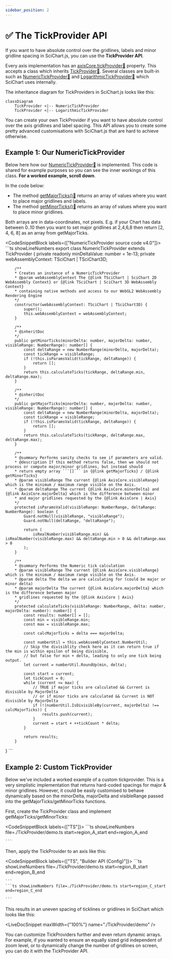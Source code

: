 ```yaml
---
sidebar_position: 2
---
```


# ✅ The TickProvider API

If you want to have absolute control over the gridlines, labels and minor gridline spacing in SciChart.js, you can use the **TickProvider API**.

Every axis implementation has an [axisCore.tickProvider:blue_book:](https://www.scichart.com/documentation/js/current/typedoc/classes/axiscore.html#tickprovider) property. This accepts a class which inherits [TickProvider:blue_book:](https://www.scichart.com/documentation/js/current/typedoc/classes/tickprovider.html). Several classes are built-in such as [NumericTickProvider:blue_book:](https://www.scichart.com/documentation/js/current/typedoc/classes/numerictickprovider.html) and [LogarithmicTickProvider:blue_book:](https://www.scichart.com/documentation/js/current/typedoc/classes/logarithmictickprovider.html) which SciChart uses internally.

The inheritance diagram for TickProviders in SciChart.js looks like this:

```mermaid
classDiagram
    TickProvider <|-- NumericTickProvider
    TickProvider <|-- LogarithmicTickProvider
```

You can create your own TickProvider if you want to have absolute control over the axis gridlines and label spacing. This API allows you to create some pretty advanced customisations with SciChart.js that are hard to achieve otherwise.

Example 1: Our NumericTickProvider  
------------------------------------

Below here how our [NumericTickProvider:blue_book:](https://www.scichart.com/documentation/js/current/typedoc/classes/numerictickprovider.html) is implemented. This code is shared for example purposes so you can see the inner workings of this class. **For a worked example, scroll down**.

In the code below:

*   The method [getMajorTicks():blue_book:](https://www.scichart.com/documentation/js/current/typedoc/classes/numerictickprovider.html#getmajorticks) returns an array of values where you want to place major gridlines and labels.
*   The method [getMinorTicks():blue_book:](https://www.scichart.com/documentation/js/current/typedoc/classes/numerictickprovider.html#getminorticks) returns an array of values where you want to place minor gridlines.

Both arrays are in data-coordinates, not pixels. E.g. if your Chart has data between 0..10 then you want to set major gridlines at 2,4,6,8 then return [2, 4, 6, 8] as an array from getMajorTicks.

<CodeSnippetBlock labels={["NumericTickProvider source code v4.0"]}>
    ```ts showLineNumbers
export class NumericTickProvider extends TickProvider {
        private readonly minDeltaValue: number = 1e-13;
        private webAssemblyContext: TSciChart | TSciChart3D;

        /**
        * Creates an instance of a NumericTickProvider
        * @param webAssemblyContext The {@link TSciChart | SciChart 2D WebAssembly Context} or {@link TSciChart | SciChart 3D WebAssembly Context}
        * containing native methods and access to our WebGL2 WebAssembly Rendering Engine
        */
        constructor(webAssemblyContext: TSciChart | TSciChart3D) {
            super();
            this.webAssemblyContext = webAssemblyContext;
        }

        /**
        * @inheritDoc
        */
        public getMinorTicks(minorDelta: number, majorDelta: number, visibleRange: NumberRange): number[] {
            const deltaRange = new NumberRange(minorDelta, majorDelta);
            const tickRange = visibleRange;
            if (!this.isParamsValid(tickRange, deltaRange)) {
                return [];
            }
            return this.calculateTicks(tickRange, deltaRange.min, deltaRange.max);
        }

        /**
        * @inheritDoc
        */
        public getMajorTicks(minorDelta: number, majorDelta: number, visibleRange: NumberRange): number[] {
            const deltaRange = new NumberRange(minorDelta, majorDelta);
            const tickRange = visibleRange;
            if (!this.isParamsValid(tickRange, deltaRange)) {
                return [];
            }
            return this.calculateTicks(tickRange, deltaRange.max, deltaRange.max);
        }

        /**
        * @summary Performs sanity checks to see if parameters are valid.
        * @description If this method returns false, then we should not process or compute major/minor gridlines, but instead should
        * return empty array ```[]``` in {@link getMajorTicks} / {@link getMinorTicks}
        * @param visibleRange The current {@link AxisCore.visibleRange} which is the minimum / maximum range visible on the Axis.
        * @param deltaRange The current {@link AxisCore.minorDelta} and {@link AxisCore.majorDelta} which is the difference between minor
        * and major gridlines requested by the {@link AxisCore | Axis}
        */
        protected isParamsValid(visibleRange: NumberRange, deltaRange: NumberRange): boolean {
            Guard.notNull(visibleRange, "visibleRange");
            Guard.notNull(deltaRange, "deltaRange");

            return (
                isRealNumber(visibleRange.min) && isRealNumber(visibleRange.max) && deltaRange.min > 0 && deltaRange.max > 0
            );
        }

        /**
        * @summary Performs the Numeric tick calculation
        * @param visibleRange The current {@link AxisCore.visibleRange} which is the minimum / maximum range visible on the Axis.
        * @param delta The delta we are calculating for (could be major or minor delta)
        * @param majorDelta The current {@link AxisCore.majorDelta} which is the difference between major
        * gridlines requested by the {@link AxisCore | Axis}
        */
        protected calculateTicks(visibleRange: NumberRange, delta: number, majorDelta: number): number[] {
            const results: number[] = [];
            const min = visibleRange.min;
            const max = visibleRange.max;

            const calcMajorTicks = delta === majorDelta;

            const numberUtil = this.webAssemblyContext.NumberUtil;
            // Skip the divisiblity check here as it can return true if the min is within epsilon of being divisible,
            // but false for min + delta, leading to only one tick being output.
            let current = numberUtil.RoundUp(min, delta);

            const start = current;
            let tickCount = 0;
            while (current <= max) {
                // TRUE if major ticks are calculated && Current is divisible by MajorDelta
                // or if minor ticks are calculated && Current is NOT divisible by MajorDelta
                if (!(numberUtil.IsDivisibleBy(current, majorDelta) !== calcMajorTicks)) {
                    results.push(current);
                }
                current = start + ++tickCount * delta;
            }

            return results;
        }
}
    ```

</CodeSnippetBlock>

Example 2: Custom TickProvider
------------------------------

Below we've included a worked example of a custom tickprovider. This is a very simplistic implementation that returns hard-coded spacings for major & minor gridlines. However, it could be easily customised to behave dynamically based on the minorDelta, majorDelta and visibleRange passed into the getMajorTicks/getMinorTicks functions.

First, create the TickProvider class and implement getMajorTicks/getMinorTicks:

<CodeSnippetBlock labels={["TS"]}>
    ```ts showLineNumbers file=./TickProvider/demo.ts start=region_A_start end=region_A_end

    ```

</CodeSnippetBlock>

Then, apply the TickProvider to an axis like this:

<CodeSnippetBlock labels={["TS", "Builder API (Config)"]}>
    ```ts showLineNumbers file=./TickProvider/demo.ts start=region_B_start end=region_B_end

    ```
    ```ts showLineNumbers file=./TickProvider/demo.ts start=region_C_start end=region_C_end

    ```

</CodeSnippetBlock>

This results in an uneven spacing of ticklines or gridlines in SciChart which looks like this:

<LiveDocSnippet maxWidth={"100%"} name="./TickProvider/demo" />

You can customize TickProviders further and even return dynamic arrays. For example, if you wanted to ensure an equally sized grid independent of zoom level, or to dynamically change the number of gridlines on screen, you can do it with the TickProvider API.
